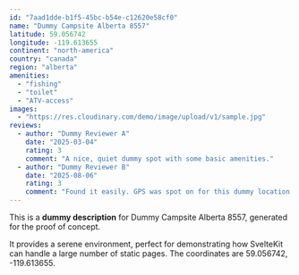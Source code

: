 ```yaml
---
id: "7aad1dde-b1f5-45bc-b54e-c12620e58cf0"
name: "Dummy Campsite Alberta 8557"
latitude: 59.056742
longitude: -119.613655
continent: "north-america"
country: "canada"
region: "alberta"
amenities:
  - "fishing"
  - "toilet"
  - "ATV-access"
images:
  - "https://res.cloudinary.com/demo/image/upload/v1/sample.jpg"
reviews:
  - author: "Dummy Reviewer A"
    date: "2025-03-04"
    rating: 3
    comment: "A nice, quiet dummy spot with some basic amenities."
  - author: "Dummy Reviewer B"
    date: "2025-08-06"
    rating: 3
    comment: "Found it easily. GPS was spot on for this dummy location."
---
```


This is a **dummy description** for Dummy Campsite Alberta 8557, generated for the proof of concept.

It provides a serene environment, perfect for demonstrating how SvelteKit can handle a large number of static pages. The coordinates are 59.056742, -119.613655.

